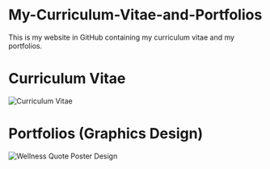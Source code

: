 # My-Curriculum-Vitae-and-Portfolios
This is my website in GitHub containing my curriculum vitae and my portfolios.

<h1>Curriculum Vitae</h1>

![Curriculum Vitae](https://user-images.githubusercontent.com/115334362/194703246-084e581f-60e3-4776-be8b-83c68d2837f2.png)

<h1>Portfolios (Graphics Design)</h1>

![Wellness Quote Poster Design](https://user-images.githubusercontent.com/115334362/194703937-8fb446cf-da14-4882-9e06-aa32bd6a8711.png)
